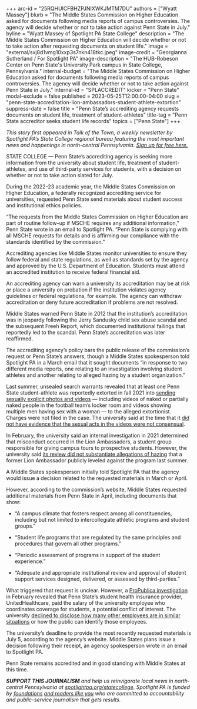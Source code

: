 +++
arc-id = "25RQHUICFBHZPJNIXWKJMTM7DU"
authors = ["Wyatt Massey"]
blurb = "The Middle States Commission on Higher Education asked for documents following media reports of campus controversies. The agency will decide whether or not to take action against Penn State in July."
byline = "Wyatt Massey of Spotlight PA State College"
description = "The Middle States Commission on Higher Education will decide whether or not to take action after requesting documents on student life."
image = "external/sxj8d1vmg10xxp3s7nkn418tkc.jpeg"
image-credit = "Georgianna Sutherland / For Spotlight PA"
image-description = "The HUB-Robeson Center on Penn State's University Park campus in State College, Pennsylvania."
internal-budget = "The Middle States Commission on Higher Education asked for documents following media reports of campus controversies. The agency will decide whether or not to take action against Penn State in July."
internal-id = "SPLACCREDIT"
kicker = "Penn State"
modal-exclude = false
published = 2023-05-25T12:00:00-04:00
slug = "penn-state-accreditation-lion-ambassadors-student-athlete-extortion"
suppress-date = false
title = "Penn State’s accrediting agency requests documents on student life, treatment of student-athletes"
title-tag = "Penn State accreditor seeks student life records"
topics = ["Penn State"]
+++

<i>This story first appeared in Talk of the Town, a weekly newsletter by Spotlight PA’s State College regional bureau featuring the most important news and happenings in north-central Pennsylvania. </i><a href="https://www.spotlightpa.org/newsletters/talkofthetown"><i>Sign up for free here.</i></a>

STATE COLLEGE — Penn State’s accrediting agency is seeking more information from the university about student life, treatment of student-athletes, and use of third-party services for students, with a decision on whether or not to take action slated for July.

During the 2022-23 academic year, the Middle States Commission on Higher Education, a federally recognized accrediting service for universities, requested Penn State send materials about student success and institutional ethics policies.

<script src="https://www.spotlightpa.org/embed.js" async></script><div data-spl-embed-version="1" data-spl-src="https://www.spotlightpa.org/embeds/newsletter/?cta=Sign%20up%20for%20our%20new%20regional%20newsletter%2C%20%3Cb%3ETalk%20of%20the%20Town%3C%2Fb%3E%2C%20and%20get%20all%20the%20news%20and%20notes%20from%20State%20College%20and%20north-central%20PA.&button=Sign%20Up%20Now&preselect=state_college&eyebrow=DON'T%20MISS%20A%20BEAT"></div>

“The requests from the Middle States Commission on Higher Education are part of routine follow-up if MSCHE requires any additional information,” Penn State wrote in an email to Spotlight PA. “Penn State is complying with all MSCHE requests for details and is affirming our compliance with the standards identified by the commission.”

Accrediting agencies like Middle States monitor universities to ensure they follow federal and state regulations, as well as standards set by the agency and approved by the U.S. Department of Education. Students must attend an accredited institution to receive federal financial aid.

An accrediting agency can warn a university its accreditation may be at risk or place a university on probation if the institution violates agency guidelines or federal regulations, for example. The agency can withdraw accreditation or deny future accreditation if problems are not resolved.

Middle States warned Penn State in 2012 that the institution’s accreditation was in jeopardy following the Jerry Sandusky child sex abuse scandal and the subsequent Freeh Report, which documented institutional failings that reportedly led to the scandal. Penn State’s accreditation was later reaffirmed.

The accrediting agency’s policy bars the public release of the commission’s request or Penn State’s answers, though a Middle States spokesperson told Spotlight PA in a March email that it sought documents “in response to two different media reports, one relating to an investigation involving student athletes and another relating to alleged hazing by a student organization.”

<script src="https://www.spotlightpa.org/embed.js" async></script><div data-spl-embed-version="1" data-spl-src="https://www.spotlightpa.org/embeds/donate/?eyebrow_text=SPRING%20MEMBER%20DRIVE&teaser_text=Before%20you%20continue...%20This%20vital%20public-service%20journalism%20is%20only%20possible%20with%20your%20support.%20%3Cb%3EMake%20a%20gift%20to%20Spotlight%20PA%20now%20and%20it%20will%20be%20DOUBLED%20as%20part%20of%20our%20Spring%20Member%20Drive.%3C%2Fb%3E&cta_text=GET%20YOUR%20GIFT%20DOUBLED"></div>

Last summer, unsealed search warrants revealed that at least one Penn State student-athlete was reportedly extorted in fall 2021 into <a href="https://www.centredaily.com/news/local/education/penn-state/article262549167.html">sending sexually explicit photos and videos</a> — including videos of naked or partially naked people in the football team’s locker room and videos showing multiple men having sex with a woman — to the alleged extortionist. Charges were not filed in the case. The university said at the time that it <a href="https://www.spotlightpa.org/statecollege/2022/08/penn-state-athletes-extortion-unanswered-questions/">did not have evidence that the sexual acts in the videos were not consensual</a>.

In February, the university said an internal investigation in 2021 determined that misconduct occurred in the Lion Ambassadors, a student group responsible for giving campus tours to prospective students. However, the university said <a href="https://www.spotlightpa.org/statecollege/2023/02/penn-state-hazing-university-tours-lion-ambassadors/">its review did not substantiate allegations of hazing</a> that a former Lion Ambassador publicly leveled against the program last summer.

A Middle States spokesperson initially told Spotlight PA that the agency would issue a decision related to the requested materials in March or April.

However, according to the commission’s website, Middle States requested additional materials from Penn State in April, including documents that show:

- “A campus climate that fosters respect among all constituencies, including but not limited to intercollegiate athletic programs and student groups.”

- “Student life programs that are regulated by the same principles and procedures that govern all other programs.”

- “Periodic assessment of programs in support of the student experience.”

- “Adequate and appropriate institutional review and approval of student support services designed, delivered, or assessed by third-parties.”

What triggered that request is unclear. However, a <a href="https://www.propublica.org/article/unitedhealth-healthcare-insurance-denial-ulcerative-colitis">ProPublica investigation</a> in February revealed that Penn State’s student health insurance provider, UnitedHealthcare, paid the salary of the university employee who coordinates coverage for students, a potential conflict of interest. The university <a href="https://www.spotlightpa.org/statecollege/2023/03/penn-state-salaries-student-health-insurance/">declined to disclose how many other employees are in similar situations</a> or how the public can identify those employees.

The university’s deadline to provide the most recently requested materials is July 5, according to the agency’s website. Middle States plans issue a decision following their receipt, an agency spokesperson wrote in an email to Spotlight PA.

Penn State remains accredited and in good standing with Middle States at this time.

<script src="https://www.spotlightpa.org/embed.js" async></script><div data-spl-embed-version="1" data-spl-src="https://www.spotlightpa.org/embeds/tips/?tip_text=Do%20you%20have%20a%20tip%20about%20Penn%20State%3F%20We%20want%20to%20hear%20from%20you."></div>

<i><b>SUPPORT THIS JOURNALISM</b></i><i> and help us reinvigorate local news in north-central Pennsylvania at </i><a href="https://www.spotlightpa.org/donate?campaign=701Dn000000Ygq1IAC&utm_source=www.spotlightpa.org&utm_medium=statecollege:section&utm_campaign=statecollege:main"><i>spotlightpa.org/statecollege</i></a><i>. Spotlight PA is funded by </i><a href="https://www.spotlightpa.org/support"><i>foundations</i></a><i> </i><a href="https://www.spotlightpa.org/support"><i>and readers like you</i></a><i> who are committed to accountability and public-service journalism that gets results.</i>
